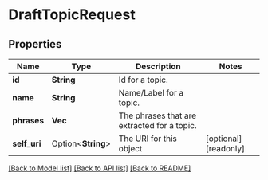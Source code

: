 # DraftTopicRequest

## Properties

Name | Type | Description | Notes
------------ | ------------- | ------------- | -------------
**id** | **String** | Id for a topic. | 
**name** | **String** | Name/Label for a topic. | 
**phrases** | **Vec<String>** | The phrases that are extracted for a topic. | 
**self_uri** | Option<**String**> | The URI for this object | [optional][readonly]

[[Back to Model list]](../README.md#documentation-for-models) [[Back to API list]](../README.md#documentation-for-api-endpoints) [[Back to README]](../README.md)


